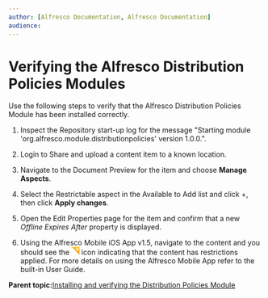 ```yaml
---
author: [Alfresco Documentation, Alfresco Documentation]
audience: 
---
```


# Verifying the Alfresco Distribution Policies Modules

Use the following steps to verify that the Alfresco Distribution Policies Module has been installed correctly.

1.  Inspect the Repository start-up log for the message "Starting module 'org.alfresco.module.distributionpolicies' version 1.0.0.".

2.  Login to Share and upload a content item to a known location.

3.  Navigate to the Document Preview for the item and choose **Manage Aspects**.

4.  Select the Restrictable aspect in the Available to Add list and click +, then click **Apply changes**.

5.  Open the Edit Properties page for the item and confirm that a new *Offline Expires After* property is displayed.

6.  Using the Alfresco Mobile iOS App v1.5, navigate to the content and you should see the ![Restricted icon](../images/restricted.png) icon indicating that the content has restrictions applied. For more details on using the Alfresco Mobile App refer to the built-in User Guide.


**Parent topic:**[Installing and verifying the Distribution Policies Module](../concepts/dist-pol-intro.md)

